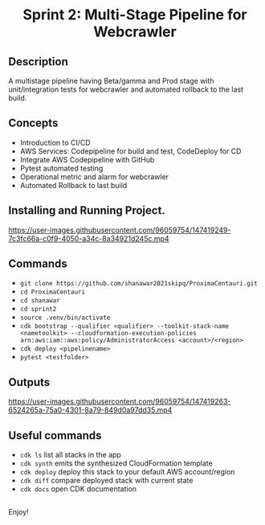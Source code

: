 
<h1 align="center">  Sprint 2: Multi-Stage Pipeline for Webcrawler 
  
## Description
A multistage pipeline having Beta/gamma and Prod stage with unit/integration tests for webcrawler and automated rollback to the last build.
  
## Concepts
  * Introduction to CI/CD
  * AWS Services: Codepipeline for build and test, CodeDeploy for CD
  * Integrate AWS Codepipeline with GitHub
  * Pytest automated testing
  * Operational metric and alarm for webcrawler
  * Automated Rollback to last build
  
## Installing and Running Project.


https://user-images.githubusercontent.com/96059754/147419249-7c3fc66a-c0f9-4050-a34c-8a34921d245c.mp4


## Commands
* `git clone https://github.com/shanawar2021skipq/ProximaCentauri.git`
* `cd ProximaCentauri`
* `cd shanawar`
* `cd sprint2`
* `source .venv/bin/activate`
* `cdk bootstrap --qualifier <qualifier> --toolkit-stack-name <nametoolkit> --cloudformation-execution-policies arn:aws:iam::aws:policy/AdministratorAccess <account>/<region>`
* `cdk deploy <pipelinename>`
* `pytest <testfolder>`
  
## Outputs
  

https://user-images.githubusercontent.com/96059754/147419263-6524265a-75a0-4301-8a79-849d0a97dd35.mp4



## Useful commands
 
 * `cdk ls`          list all stacks in the app
 * `cdk synth`       emits the synthesized CloudFormation template
 * `cdk deploy`      deploy this stack to your default AWS account/region
 * `cdk diff`        compare deployed stack with current state
 * `cdk docs`        open CDK documentation
## 
Enjoy!
